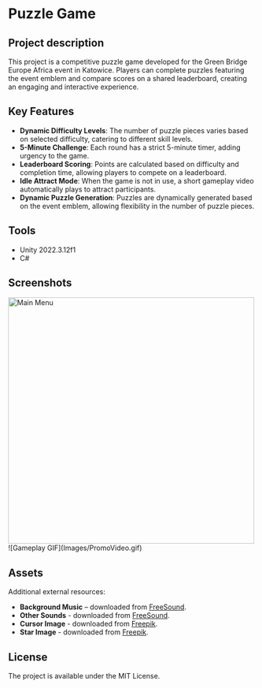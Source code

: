 # Puzzle Game

## Project description
This project is a competitive puzzle game developed for the Green Bridge Europe Africa event in Katowice. Players can complete puzzles featuring the event emblem and compare scores on a shared leaderboard, creating an engaging and interactive experience.

## Key Features
- **Dynamic Difficulty Levels**: The number of puzzle pieces varies based on selected difficulty, catering to different skill levels.
- **5-Minute Challenge**: Each round has a strict 5-minute timer, adding urgency to the game.
- **Leaderboard Scoring**: Points are calculated based on difficulty and completion time, allowing players to compete on a leaderboard.
- **Idle Attract Mode**: When the game is not in use, a short gameplay video automatically plays to attract participants.
- **Dynamic Puzzle Generation**: Puzzles are dynamically generated based on the event emblem, allowing flexibility in the number of puzzle pieces.

## Tools
- Unity 2022.3.12f1
- C#

## Screenshots
<img src="Images/MainMenu.png" alt="Main Menu" width="500"/>
![Gameplay GIF](Images/PromoVideo.gif)

## Assets
Additional external resources:

- **Background Music** – downloaded from [FreeSound](https://freesound.org/people/universfield/sounds/749933/).
- **Other Sounds** - downloaded from [FreeSound](https://freesound.org/people/ryusa/sounds/531132/).
- **Cursor Image** - downloaded from [Freepik](https://pl.freepik.com/darmowe-wektory/czerwony-i-zolty-zestaw-kursora_1538082.htm#fromView=search&page=1&position=50&uuid=a50502a5-5c4f-4546-91c3-7c72cc32a53e).
- **Star Image** - downloaded from [Freepik](https://pl.freepik.com/darmowe-wektory/3d-metalowa-gwiazda-na-bialym-tle_31747695.htm#fromView=search&page=1&position=2&uuid=ee9b3ec4-14cf-4704-9fd9-bd231a7973c0).

## License
The project is available under the MIT License.

